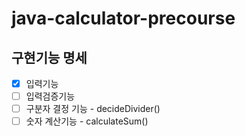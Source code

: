 # java-calculator-precourse

## 구현기능 명세

- [x] 입력기능
- [ ] 입력검증기능
- [ ] 구분자 결정 기능 - decideDivider()
- [ ] 숫자 계산기능 - calculateSum()